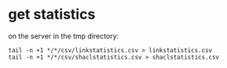 # get statistics

on the server in the tmp directory:

```commandline
tail -n +1 */*/csv/linkstatistics.csv > linkstatistics.csv
tail -n +1 */*/csv/shaclstatistics.csv > shaclstatistics.csv
``` 